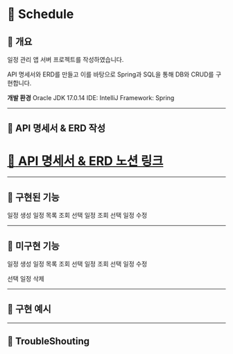 :calendar: Schedule
===
:large_blue_diamond: 개요
---
일정 관리 앱 서버 프로젝트를 작성하였습니다.

API 명세서와 ERD를 만들고 이를 바탕으로 Spring과 SQL을 통해 DB와 CRUD를 구현합니다.

**개발 환경**
Oracle JDK 17.0.14
IDE: IntelliJ
Framework: Spring

- - -
## :large_blue_diamond: API 명세서 & ERD 작성
# [:memo: API 명세서 & ERD 노션 링크](https://colorful-pyjama-65b.notion.site/Calendar-API-ERD-1c0f7369191680129ec6e609669300b4?pvs=4)

- - -
## :large_blue_diamond: 구현된 기능

일정 생성
일정 목록 조회
선택 일정 조회
선택 일정 수정

- - -
## :large_blue_diamond: 미구현 기능

일정 생성
일정 목록 조회
선택 일정 조회
선택 일정 수정

선택 일정 삭제



- - -
## :large_blue_diamond: 구현 예시


- - -
## :large_blue_diamond: TroubleShouting


